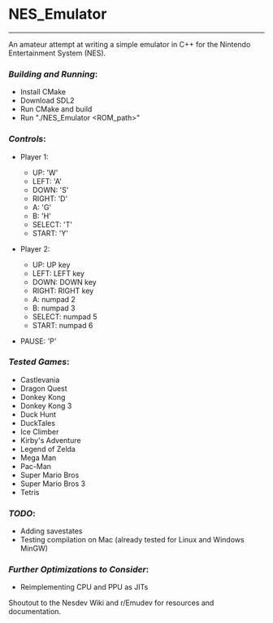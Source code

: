 # NES_Emulator  
---
An amateur attempt at writing a simple emulator in C++ for the Nintendo Entertainment System (NES).  
  
### *Building and Running*:
* Install CMake
* Download SDL2
* Run CMake and build
* Run "./NES_Emulator <ROM_path\>"
  
### *Controls*:

* Player 1:
    * UP: 'W'
    * LEFT: 'A'
    * DOWN: 'S'
    * RIGHT: 'D'
    * A: 'G'
    * B: 'H'
    * SELECT: 'T'
    * START: 'Y'

* Player 2:
    * UP: UP key
    * LEFT: LEFT key
    * DOWN: DOWN key
    * RIGHT: RIGHT key
    * A: numpad 2
    * B: numpad 3
    * SELECT: numpad 5
    * START: numpad 6  

* PAUSE: 'P'
  

### *Tested Games*:
* Castlevania
* Dragon Quest
* Donkey Kong
* Donkey Kong 3
* Duck Hunt
* DuckTales
* Ice Climber
* Kirby's Adventure
* Legend of Zelda
* Mega Man
* Pac-Man
* Super Mario Bros
* Super Mario Bros 3
* Tetris

### *TODO*:

* Adding savestates
* Testing compilation on Mac (already tested for Linux and Windows MinGW)  
  
### *Further Optimizations to Consider*:

* Reimplementing CPU and PPU as JITs  
  
Shoutout to the Nesdev Wiki and r/Emudev for resources and documentation.
